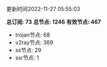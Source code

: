 更新时间2022-11-27 05:55:03

**总订阅: 73**
**总节点: 1246**
**有效节点: 467**
- trojan节点: 68
- v2ray节点: 369
- ss节点: 29
- ssr节点: 1
